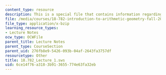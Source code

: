 ```yaml
---
content_type: resource
description: This is a special file that contains information regarding lecture 1.
file: /media/courses/18-782-introduction-to-arithmetic-geometry-fall-2013/6ce14f76a3183b913655774e63fa32eb_18.782_Lecture_1.sws
file_type: application/x-bzip
learning_resource_types:
- Lecture Notes
ocw_type: OCWFile
parent_title: Lecture Notes
parent_type: CourseSection
parent_uid: 276fb8e9-5426-093b-04af-2643fa3757df
resourcetype: Other
title: 18.782_Lecture_1.sws
uid: 6ce14f76-a318-3b91-3655-774e63fa32eb
---
```

